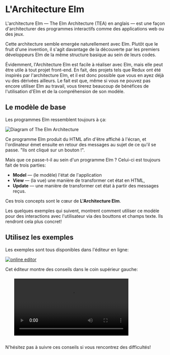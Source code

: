 # L'Architecture Elm

L'architecture Elm — The Elm Architecture (TEA) en anglais — est une façon d'architecturer des programmes interactifs comme des applications web ou des jeux.

Cette architecture semble emergée naturellement avec Elm. Plutôt que le fruit d'une invention, il s'agit davantage de la découverte par les premiers développeurs Elm de la même structure basique au sein de leurs codes. 

Évidemment, l'Architecture Elm est facile à réaliser avec Elm, mais elle peut être utile à tout projet front-end. En fait, des projets tels que Redux ont été inspirés par l'architecture Elm, et il est donc possible que vous en ayez déjà vu des dérivées ailleurs. Le fait est que, même si vous ne pouvez pas encore utiliser Elm au travail, vous tirerez beaucoup de bénéfices de l'utilisation d'Elm et de la compréhension de son modèle.

## Le modèle de base

Les programmes Elm ressemblent toujours à ça:

![Diagram of The Elm Architecture](buttons.svg)

Ce programme Elm produit du HTML afin d'être affiché à l'écran, et l'ordinateur émet ensuite en retour des messages au sujet de ce qu'il se passe. "Ils ont cliqué sur un bouton !".

Mais que ce passe-t-il au sein d'un programme Elm ? Celui-ci est toujours fait de trois parties:

  * **Model** &mdash; (le modèle) l'état de l'application
  * **View** &mdash; (la vue) une manière de transformer cet état en HTML,
  * **Update** &mdash; une manière de transformer cet état à partir des messages reçus.

Ces trois concepts sont le cœur de **L'Architecture Elm**.

Les quelques exemples qui suivent, montrent comment utiliser ce modèle pour des interactions avec l'utilisateur via des bouttons et champs texte. Ils rendront cela plus concret!

## Utilisez les exemples

Les exemples sont tous disponibles dans l'éditeur en ligne:

[![online editor](try.png)](https://elm-lang.org/try)

Cet éditeur montre des conseils dans le coin supérieur gauche:

<video id="hints-video" width="360" height="180" autoplay loop style="margin: 0.55em 0 1em 2em;" onclick="var v = document.getElementById('hints-video'); v.paused ? (v.play(), v.style.opacity = 1) : (v.pause(), v.style.opacity = 0.5)">
  <source src="hints.mp4" type="video/mp4">
</video>

N'hésitez pas à suivre ces conseils si vous rencontrez des difficultés!

